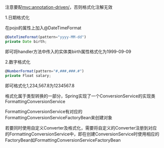 注意要配<mvc:annotation-driven/>，否则格式化注解无效



1.日期格式化

在pojo的属性上加入@DateTimeFormat

```javascript
@DateTimeFormat(pattern="yyyy-MM-dd")
private Date birth;
```

即可将handler方法中传入的实体类birth属性格式化为1999-09-09



2.数字格式化

```javascript
@NumberFormat(pattern="#,###,###.#")
private Float salary;
```

即可格式化1,234,567.8为1234567.8



格式化属于类型转换的一部分，Spring实现了一个ConversionService的实现类FormattingConversionService

FormattingConversionService有对应的FormattingConversionServiceFactoryBean来创建对象



若要同时使用自定义Converter及格式化，需要将自定义的Converter注册到对应的FormattingConversionService中，即在创建ConversionService时使用相应的FactoryBean如FormattingConversionServiceFactoryBean